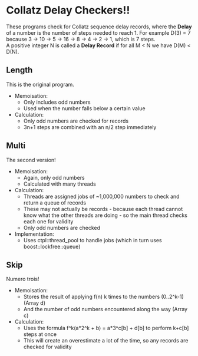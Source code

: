 # Collatz Delay Checkers!!
These programs check for Collatz sequence delay records, where the **Delay** of a number is the number of steps needed to reach 1. For example D(3) = 7 because 3 -> 10 -> 5 -> 16 -> 8 -> 4 -> 2 -> 1, which is 7 steps.  
A positive integer N is called a **Delay Record** if for all M < N we have D(M) < D(N).

## Length
This is the original program.
* Memoisation:
  * Only includes odd numbers
  * Used when the number falls below a certain value
* Calculation:
  * Only odd numbers are checked for records
  * 3n+1 steps are combined with an n/2 step immediately

## Multi
The second version!
* Memoisation:
  * Again, only odd numbers
  * Calculated with many threads
* Calculation:
  * Threads are assigned jobs of ~1,000,000 numbers to check and return a queue of records
  * These may not actually be records - because each thread cannot know what the other threads are doing - so the main thread checks each one for validity
  * Only odd numbers are checked
* Implementation:
  * Uses ctpl::thread_pool to handle jobs (which in turn uses boost::lockfree::queue)

## Skip
Numero trois!
* Memoisation:
  * Stores the result of applying f(n) k times to the numbers (0..2^k-1) (Array d)
  * And the number of odd numbers encountered along the way (Array c)
* Calculation:
  * Uses the formula f^k(a\*2^k + b) = a\*3^c[b] + d[b] to perform k+c[b] steps at once
  * This will create an overestimate a lot of the time, so any records are checked for validity
